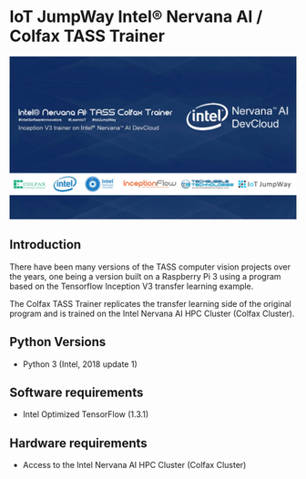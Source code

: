 # IoT JumpWay Intel® Nervana AI / Colfax TASS Trainer

![IoT JumpWay Intel® Nervana AI / Colfax Examples](../images/tass-trainer.jpg)

## Introduction

There have been many versions of the TASS computer vision projects over the years, one being a version built on a Raspberry Pi 3 using a program based on the Tensorflow Inception V3 transfer learning example. 

The Colfax TASS Trainer replicates the transfer learning side of the original program and is trained on the Intel Nervana AI HPC Cluster (Colfax Cluster).

## Python Versions

- Python 3 (Intel, 2018 update 1)

## Software requirements

- Intel Optimized TensorFlow (1.3.1)

## Hardware requirements

- Access to the Intel Nervana AI HPC Cluster (Colfax Cluster)